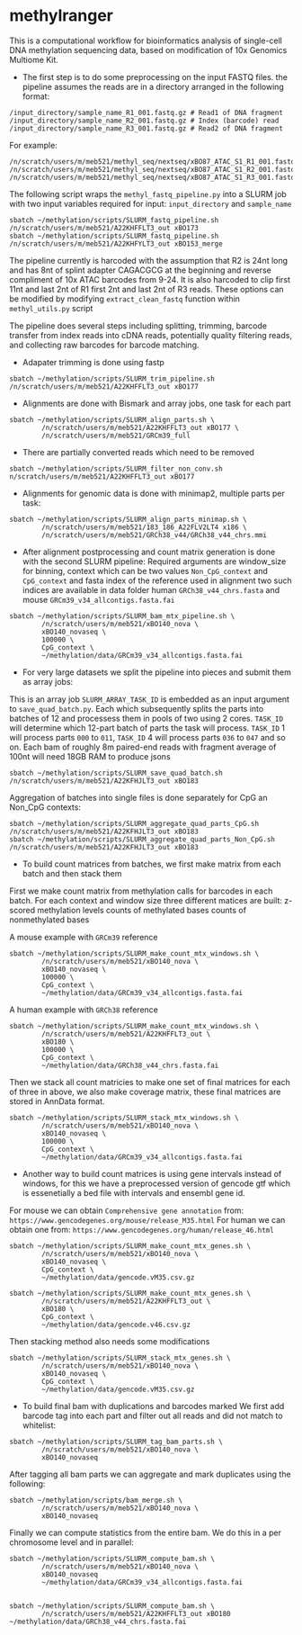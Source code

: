 # methylranger

This is a computational workflow for bioinformatics analysis of single-cell DNA methylation sequencing data, based on modification of 10x Genomics Multiome Kit.

- The first step is to do some preprocessing on the input FASTQ files.
the pipeline assumes the reads are in a directory arranged in the following format:

```
/input_directory/sample_name_R1_001.fastq.gz # Read1 of DNA fragment
/input_directory/sample_name_R2_001.fastq.gz # Index (barcode) read
/input_directory/sample_name_R3_001.fastq.gz # Read2 of DNA fragment

```

For example:
```
/n/scratch/users/m/meb521/methyl_seq/nextseq/xBO87_ATAC_S1_R1_001.fastq.gz
/n/scratch/users/m/meb521/methyl_seq/nextseq/xBO87_ATAC_S1_R2_001.fastq.gz
/n/scratch/users/m/meb521/methyl_seq/nextseq/xBO87_ATAC_S1_R3_001.fastq.gz
```

The following script wraps the `methyl_fastq_pipeline.py` into a SLURM job with two input variables required for input:
`input_directory` and `sample_name`


```
sbatch ~/methylation/scripts/SLURM_fastq_pipeline.sh /n/scratch/users/m/meb521/A22KHFFLT3_out xBO173
sbatch ~/methylation/scripts/SLURM_fastq_pipeline.sh /n/scratch/users/m/meb521/A22KHFYLT3_out xBO153_merge
```

The pipeline currently is harcoded with the assumption that R2 is 24nt long and has 8nt of splint adapter CAGACGCG at the beginning and reverse compliment of 10x ATAC barcodes from 9-24. It is also harcoded to clip first 11nt and last 2nt of R1 first 2nt and last 2nt of R3 reads. These options can be modified by modifying `extract_clean_fastq` function within `methyl_utils.py` script

The pipeline does several steps including splitting, trimming, barcode transfer from index reads into cDNA reads, potentially quality filtering reads, and collecting raw barcodes for barcode matching.

- Adapater trimming is done using fastp

```
sbatch ~/methylation/scripts/SLURM_trim_pipeline.sh /n/scratch/users/m/meb521/A22KHFFLT3_out xBO177
```


- Alignments are done with Bismark and array jobs, one task for each part

```
sbatch ~/methylation/scripts/SLURM_align_parts.sh \
        /n/scratch/users/m/meb521/A22KHFFLT3_out xBO177 \
        /n/scratch/users/m/meb521/GRCm39_full
```

- There are partially converted reads which need to be removed

```
sbatch ~/methylation/scripts/SLURM_filter_non_conv.sh n/scratch/users/m/meb521/A22KHFFLT3_out xBO177
```


- Alignments for genomic data is done with minimap2, multiple parts per task:

```
sbatch ~/methylation/scripts/SLURM_align_parts_minimap.sh \
        /n/scratch/users/m/meb521/183_186_A22FLV2LT4 x186 \
        /n/scratch/users/m/meb521/GRCh38_v44/GRCh38_v44_chrs.mmi
```

- After alignment postprocessing and count matrix generation is done with the second SLURM pipeline:
Required arguments are window_size for binning, context which can be two values `Non_CpG_context` and `CpG_context` and fasta index of the reference used in alignment two such indices are available in data folder human `GRCh38_v44_chrs.fasta` and mouse `GRCm39_v34_allcontigs.fasta.fai`

```
sbatch ~/methylation/scripts/SLURM_bam_mtx_pipeline.sh \
        /n/scratch/users/m/meb521/xBO140_nova \
        xBO140_novaseq \
        100000 \
        CpG_context \
        ~/methylation/data/GRCm39_v34_allcontigs.fasta.fai
```


- For very large datasets we split the pipeline into pieces and submit them as array jobs:


This is an array job `SLURM_ARRAY_TASK_ID` is embedded as an input argument to `save_quad_batch.py`. Each  which subsequently splits the parts into batches of 12 and processess them in pools of two using 2 cores. `TASK_ID` will determine which 12-part batch of parts the task will process. `TASK_ID` 1 will process parts `000` to `011`, `TASK_ID` 4 will process parts `036` to `047` and so on.
Each bam of roughly 8m paired-end reads with fragment average of 100nt will need 18GB RAM to produce jsons

```
sbatch ~/methylation/scripts/SLURM_save_quad_batch.sh /n/scratch/users/m/meb521/A22KFHJLT3_out xBO183
```

Aggregation of batches into single files is done separately for CpG an Non_CpG contexts:

```
sbatch ~/methylation/scripts/SLURM_aggregate_quad_parts_CpG.sh /n/scratch/users/m/meb521/A22KFHJLT3_out xBO183
sbatch ~/methylation/scripts/SLURM_aggregate_quad_parts_Non_CpG.sh /n/scratch/users/m/meb521/A22KFHJLT3_out xBO183
```


- To build count matrices from batches, we first make matrix from each batch and then stack them

First we make count matrix from methylation calls for barcodes in each batch. For each context and window size three different matices are built:
z-scored methylation levels
counts of methylated bases
counts of nonmethylated bases


A mouse example with `GRCm39` reference
```
sbatch ~/methylation/scripts/SLURM_make_count_mtx_windows.sh \
        /n/scratch/users/m/meb521/xBO140_nova \
        xBO140_novaseq \
        100000 \
        CpG_context \
        ~/methylation/data/GRCm39_v34_allcontigs.fasta.fai
```


A human example with `GRCh38` reference
```
sbatch ~/methylation/scripts/SLURM_make_count_mtx_windows.sh \
        /n/scratch/users/m/meb521/A22KHFFLT3_out \
        xBO180 \
        100000 \
        CpG_context \
        ~/methylation/data/GRCh38_v44_chrs.fasta.fai 
```

 
Then we stack all count matricies to make one set of final matrices for each of three in above, we also make coverage matrix, these final matrices are stored in AnnData format.
```
sbatch ~/methylation/scripts/SLURM_stack_mtx_windows.sh \
        /n/scratch/users/m/meb521/xBO140_nova \
        xBO140_novaseq \
        100000 \
        CpG_context \
        ~/methylation/data/GRCm39_v34_allcontigs.fasta.fai
```

- Another way to build count matrices is using gene intervals instead of windows, for this we have a preprocessed version of gencode gtf which is essenetially a bed file with intervals and ensembl gene id. 

For mouse we can obtain `Comprehensive gene annotation` from: `https://www.gencodegenes.org/mouse/release_M35.html`
For human we can obtain one from: `https://www.gencodegenes.org/human/release_46.html`


```
sbatch ~/methylation/scripts/SLURM_make_count_mtx_genes.sh \
        /n/scratch/users/m/meb521/xBO140_nova \
        xBO140_novaseq \
        CpG_context \
        ~/methylation/data/gencode.vM35.csv.gz
```

```
sbatch ~/methylation/scripts/SLURM_make_count_mtx_genes.sh \
        /n/scratch/users/m/meb521/A22KHFFLT3_out \
        xBO180 \
        CpG_context \
        ~/methylation/data/gencode.v46.csv.gz 
```

Then stacking method also needs some modifications
```
sbatch ~/methylation/scripts/SLURM_stack_mtx_genes.sh \
        /n/scratch/users/m/meb521/xBO140_nova \
        xBO140_novaseq \
        CpG_context \
        ~/methylation/data/gencode.vM35.csv.gz
```


- To build final bam with duplications and barcodes marked
We first add barcode tag into each part and filter out all reads and did not match to whitelist:
```
sbatch ~/methylation/scripts/SLURM_tag_bam_parts.sh \
        /n/scratch/users/m/meb521/xBO140_nova \
        xBO140_novaseq
```

After tagging all bam parts we can aggregate and mark duplicates using the following:
```
sbatch ~/methylation/scripts/bam_merge.sh \
        /n/scratch/users/m/meb521/xBO140_nova \
        xBO140_novaseq
```
Finally we can compute statistics from the entire bam. We do this in a per chromosome level and in parallel:
```
sbatch ~/methylation/scripts/SLURM_compute_bam.sh \
        /n/scratch/users/m/meb521/xBO140_nova \
        xBO140_novaseq
        ~/methylation/data/GRCm39_v34_allcontigs.fasta.fai
        
```

```
sbatch ~/methylation/scripts/SLURM_compute_bam.sh \
        /n/scratch/users/m/meb521/A22KHFFLT3_out xBO180 ~/methylation/data/GRCh38_v44_chrs.fasta.fai
        
```
